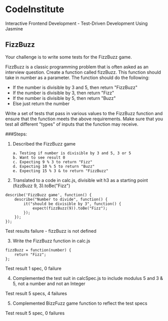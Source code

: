 # CodeInstitute

Interactive Frontend Development - Test-Driven Development Using Jasmine

## FizzBuzz

Your challenge is to write some tests for the FizzBuzz game.

FizzBuzz is a classic programming problem that is often asked as an interview question. Create a function called fizzBuzz. This function should take in number as a parameter. The function should do the following:

-   If the number is divisible by 3 and 5, then return "FizzBuzz"
-   If the number is divisible by 3, then return "Fizz"
-   If the number is divisible by 5, then return "Buzz"
-   Else just return the number

Write a set of tests that pass in various values to the FizzBuzz function and ensure that the function meets the above requirements. Make sure that you test all different "types" of inputs that the function may receive.

###Steps:
1.  Described the FizzBuzz game

        a. Testing if number is divisible by 3 and 5, 3 or 5
        b. Want to see result 0
        c. Expecting 9 % 3 to return "Fizz"
        d. Expecting 10 % 5 to return "Buzz"
        e. Expecting 15 % 3 & to return "FizzBuzz"

2.  Translated to a code in calc.js, divisible wit h3 as a starting point
        (fizzBuzz 9, 3).toBe("Fizz")
```
describe('FizzBuzz game', function() {
    describe("Number to divide", function() {
        it("should be divisible by 3", function() {
            expect(fizzBuzz(9)).toBe("Fizz");
        });
    });
});
```
Test results failure - fizzBuzz is not defined

3.  Write the FizzBuzz function in calc.js
```
fizzBuzz = function(number) {
    return "Fizz";
};
```
Test result 1 spec, 0 failure

4.  Complemented the test suit in calcSpec.js to include modulus 5 and 3 & 5, not a number and not an Integer

Test result 5 specs, 4 failures

5. Complemented BizzFuzz game function to reflect the test specs

Test result 5 spec, 0 failures